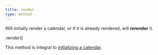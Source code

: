 ```yaml
---
title: render
type: method
---
```


Will initially render a calendar, or if it is already rendered, will **rerender** it.

<div class='spec' markdown='1'>
.render()
</div>

This method is integral to [initializing a calendar](initialize-es6).
